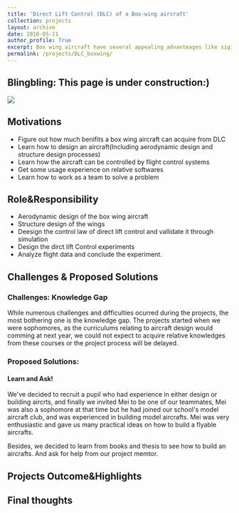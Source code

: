 ```yaml
---
title: 'Direct Lift Control (DLC) of a Box-wing aircraft'
collection: projects
layout: archive
date: 2016-05-11
author_profile: True
excerpt: Box wing aircraft have several appealing advanteages like siginicantlty reduced wingspan and more compact wing structures. Besides, the existence of the two wings have also introduced the capability of direct lift control(DLC). To explore the potential value of this and gain knowledges about box wing design, a team was built and a <a href="https://baike.baidu.com/item/%E5%9B%BD%E5%AE%B6%E5%A4%A7%E5%AD%A6%E7%94%9F%E5%88%9B%E6%96%B0%E6%80%A7%E5%AE%9E%E9%AA%8C%E8%AE%A1%E5%88%92 ">National University Student Innovation Program</a> was applied to fund the research. Several box wing aircrafts was design and built. A DFC control Law was also designed by parametric identifications based on flight tests. DFC flight tests were performed and the data was analyzed. It was shown that the DFC for box wing aircraft has potential values for overload controls like gust alleviation, while it has limited capablity to change the trajectory of the aircraft as the control force will soon be cancelled out by the change of aircraft angle of attack. **[read more](/projects/DLC_boxwing/)**
permalink: /projects/DLC_boxwing/
---
```



## Blingbling: This page is under construction:)

![](https://github.com/TsingQAQ/TsingQAQ.github.io/blob/master/images/DLC/DLC.jpg?raw=true)

## Motivations
* Figure out how much benifits a box wing aircraft can acquire from DLC
* Learn how to design an aircraft(Including aerodynamic design and structure design processes)
* Learn how the aircraft can be controlled by flight control systems
* Get some usage experience on relative softwares
* Learn how to work as a team to solve a problem


## Role&Responsibility

* Aerodynamic design of the box wing aircraft
* Structure design of the wings
* Deesign the control law of direct lift control and vallidate it through simulation
* Design the dirct lift Control experiments
* Analyze flight data and conclude the experiment. 

## Challenges & Proposed Solutions
### Challenges: Knowledge Gap
While numerous challenges and difficulties ocurred during the projects, the most bothering one is the knowledge gap. The projects started when we were sophomores, as the curriculums relating to aircraft design would comming at next year, we could not expect to acquire relative knowledges from these courses or the project process will be delayed.

### Proposed Solutions:
#### Learn and Ask!
We've decided to recruit a pupil who had experience in either design or building aircrts, and finally we invited Mei to be one of our teammates, Mei was also a sophomore at that time but he had joined our school's model aircraft club, and was experienced in building model aircrafts. Mei was very enthusiastic and gave us many practical ideas on how to build a flyable aircrafts.

Besides, we decided to learn from books and thesis to see how to build an aircrafts. And ask for help from our project memtor.


## Projects Outcome&Highlights


## Final thoughts


